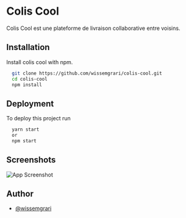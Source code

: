 
# Colis Cool

Colis Cool est une plateforme de livraison collaborative entre voisins.


## Installation

Install colis cool with npm.

```bash
  git clone https://github.com/wissemgrari/colis-cool.git
  cd colis-cool
  npm install
```
    
## Deployment

To deploy this project run

```bash
  yarn start
  or
  npm start
```


## Screenshots

![App Screenshot](https://res.cloudinary.com/dcyl5hb7c/image/upload/v1670861446/Group_1_xtusrf.png)




## Author

- [@wissemgrari](https://www.github.com/wissemgrari)

